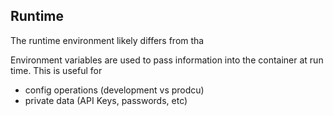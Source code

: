 
## Runtime

The runtime environment likely differs from tha

Environment variables are used to pass information into the container at run time. This is useful for

* config operations (development vs prodcu)
* private data (API Keys, passwords, etc)